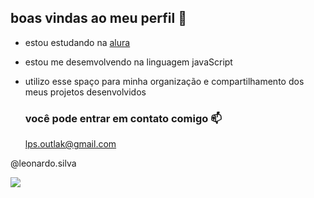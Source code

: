 ## boas vindas ao meu perfil 💙



- estou estudando na [alura](https.//www.alura.com.br)
- estou me desemvolvendo na linguagem javaScript
- utilizo esse spaço para minha organização e compartilhamento dos meus projetos desenvolvidos



  ### você pode entrar em contato comigo 📫

  lps.outlak@gmail.com

@leonardo.silva


![](https://media1.tenor.com/m/ifZRaUe1lEAAAAAd/s%C3%B3sia-do-pedro-s%C3%B3sia.gif)
